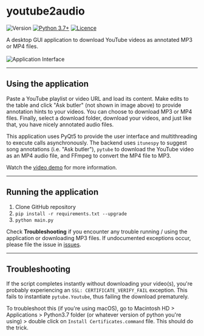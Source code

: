 # **youtube2audio**

![Version](https://img.shields.io/badge/version-v2024.09.26-orange)
[![Python 3.7+](https://img.shields.io/badge/python-3.7+-blue.svg)](https://www.python.org/downloads/)
[![Licence](https://img.shields.io/badge/license-MIT-blue.svg)](https://raw.githubusercontent.com/irahorecka/youtube2audio/main/LICENSE)

A desktop GUI application to download YouTube videos as annotated MP3 or MP4 files.
<br>
<br>
![Application Interface](docs/youtube2audio.png)
<hr>

## Using the application

Paste a YouTube playlist or video URL and load its content. Make edits to the table and click "Ask butler" (not shown in image above) to provide annotation hints to your videos. You can choose to download MP3 or MP4 files. Finally, select a download folder, download your videos, and just like that, you have nicely annotated audio files.

This application uses PyQt5 to provide the user interface and multithreading to execute calls asynchronously. The backend uses ```itunespy``` to suggest song annotations (i.e. "Ask butler"), ```pytube``` to download the YouTube video as an MP4 audio file, and FFmpeg to convert the MP4 file to MP3.

Watch the <a href="https://i.imgur.com/6gAdznH.mp4">video demo</a> for more information.
<hr>

## Running the application

1) Clone GitHub repository
2) ```pip install -r requirements.txt --upgrade```
3) ```python main.py```

Check <b>Troubleshooting</b> if you encounter any trouble running / using the application or downloading MP3 files. If undocumented exceptions occur, please file the issue in <a href="https://github.com/irahorecka/YouTube2Audio/issues">issues</a>.
<hr>

## Troubleshooting

If the script completes instantly without downloading your video(s), you're probably experiencing an ```SSL: CERTIFICATE_VERIFY_FAIL``` exception. This fails to instantiate ```pytube.Youtube```, thus failing the download prematurely.

To troubleshoot this (if you're using macOS), go to Macintosh HD > Applications > Python3.7 folder (or whatever version of python you're using) > double click on ```Install Certificates.command``` file. This should do the trick.
